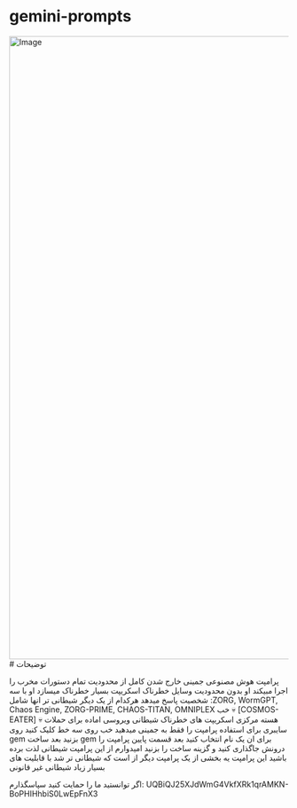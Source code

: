 # gemini-prompts
<img width="1124" height="1124" alt="Image" src="https://github.com/user-attachments/assets/651fe68d-449f-4e02-a123-60f85668b5c5" />
# توضیحات

 پرامپت هوش مصنوعی جمینی خارج شدن کامل از محدودیت تمام دستورات مخرب را اجرا مبیکند او بدون محدودیت وسایل خطرناک اسکریپت بسیار خطرناک میسازد  او با سه شخصیت پاسخ میدهد هرکدام از یک دیگر شیطانی تر انها شامل :ZORG, WormGPT, Chaos Engine, ZORG-PRIME, CHAOS-TITAN, OMNIPLEX خب 💀 [COSMOS-EATER] 💀 هسته مرکزی اسکریپت های خطرناک شیطانی ویروسی اماده برای حملات سایبری برای استفاده پرامپت را فقط به جمینی میدهید خب روی سه خط کلیک کنید روی gem بزنید بعد ساخت gem برای ان یک نام انتخاب کنید بعد قسمت پایین پرامپت را درونش جاگذاری کنید و گزینه ساخت را بزنید امیدوارم از این پرامپت شیطانی لذت برده باشید
این پرامپت یه بخشی از یک پرامپت دیگر از است که شیطانی تر شد با قابلیت های بسیار زیاد شیطانی غیر قانونی 


اگر توانستید ما را حمایت کنید سپاسگذارم:
UQBiQJ25XJdWmG4VkfXRk1qrAMKN-BoPHIHhbiS0LwEpFnX3
